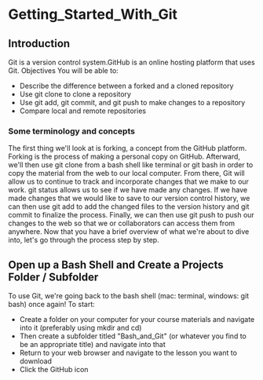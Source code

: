 # Getting_Started_With_Git
## Introduction
Git is a version control system.GitHub is an online hosting platform that uses Git.
Objectives
You will be able to:
- Describe the difference between a forked and a cloned repository
- Use git clone to clone a repository
- Use git add, git commit, and git push to make changes to a repository
- Compare local and remote repositories
### Some terminology and concepts
The first thing we'll look at is forking, a concept from the GitHub platform.
Forking is the process of making a personal copy on GitHub.
Afterward, we'll then use git clone from a bash shell like terminal or git bash in order to copy the material from the web to our local computer.
From there, Git will allow us to continue to track and incorporate changes that we make to our work.
git status allows us to see if we have made any changes.
If we have made changes that we would like to save to our version control history, we can then use git add to add the changed files to the version history and git commit to finalize the process. Finally, we can then use git push to push our changes to the web so that we or collaborators can access them from anywhere.
Now that you have a brief overview of what we're about to dive into, let's go through the process step by step.
## Open up a Bash Shell and Create a Projects Folder / Subfolder
To use Git, we're going back to the bash shell (mac: terminal, windows: git bash) once again! To start:
- Create a folder on your computer for your course materials and navigate into it (preferably using mkdir and cd)
- Then create a subfolder titled "Bash_and_Git" (or whatever you find to be an appropriate title) and navigate into that
- Return to your web browser and navigate to the lesson you want to download
- Click the GitHub icon
